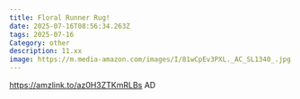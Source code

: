 ```yaml
---
title: Floral Runner Rug!
date: 2025-07-16T08:56:34.263Z
tags: 2025-07-16
Category: other
description: 11.xx
image: https://m.media-amazon.com/images/I/81wCpEv3PXL._AC_SL1340_.jpg
---
```

https://amzlink.to/az0H3ZTKmRLBs
AD